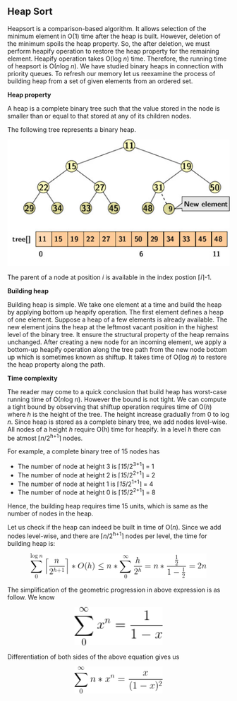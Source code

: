 ## Heap Sort

Heapsort is a comparison-based algorithm. It allows selection of the minimum element
in O(1) time after the heap is built. However, deletion of the minimum spoils the heap property.
So, the after deletion, we must perform heapify operation to restore the heap property for the
remaining element. Heapify operation takes O(log <i>n</i>) time. Therefore, the running time of
heapsort is O(<i>n</i>log <i>n</i>). We have studied binary heaps in connection with priority
queues. To refresh our memory let us reexamine the process of building heap from a set of
given elements from an ordered set.

<strong>Heap property</strong>

A heap is a complete binary tree such that the value stored in the node is smaller than or equal 
to that stored at any of its children nodes.

The following tree represents a binary heap.
<p style="text-align:center">
  <img src="../images/binaryHeap.jpg">
</p>
The parent of a node at position <i>i</i> is available in the index postion &lceil;<i>i</i>&rceil;-1.

<strong>Building heap</strong>

Building heap is simple. We take one element at a time and build the heap by applying bottom up
heapify operation. The first element defines a heap of one element. Suppose a heap of a few elements 
is already available. The new element joins the heap at the leftmost vacant position in the 
highest level of the binary tree. It ensure the structural property of the heap remains unchanged.
After creating a new node for an incoming element, we apply a bottom-up heapify operation along
the tree path from the new node bottom up which is sometimes known as shiftup. It takes time of 
O(log <i>n</i>) to restore the heap property along the path. 

<strong>Time complexity</strong>

The reader may come to a quick conclusion that build heap has worst-case running time of 
O(<i>n</i>log <i>n</i>). However the bound is not tight. We can compute a tight bound by observing
that shiftup operation requires time of O(<i>h</i>) where <i>h</i> is the height of the tree.
The height increase gradually from 0 to log <i>n</i>. Since heap is stored as a complete
binary tree, we add nodes level-wise. All nodes of a height <i>h</i> require O(<i>h</i>) time
for heapify. In a level <i>h</i> there can be atmost &lceil;<i>n</i>/2<sup>h+1</sup>&rceil; nodes.

For example, a complete binary tree of 15 nodes has 

- The number of node at height 3 is &lceil;<i>15</i>/2<sup>3+1</sup>&rceil; = 1
- The number of node at height 2 is &lceil;<i>15</i>/2<sup>2+1</sup>&rceil; = 2
- The number of node at height 1 is &lceil;<i>15</i>/2<sup>1+1</sup>&rceil; = 4
- The number of node at height 0 is &lceil;<i>15</i>/2<sup>2+1</sup>&rceil; = 8 

Hence, the building heap requires time 15 units, which is same as the number of nodes in the heap.

Let us check if the heap can indeed be built in time of O(<i>n</i>). Since we add nodes level-wise,
and there are &lceil;<i>n</i>/2<sup>h+1</sup>&rceil; nodes per level, the time for building heap
is:
<p style="text-align:center">
  <img src="../images/heapEqn1.png" width=400 height=auto>
</p>
The simplification of the geometric progression in above expression is as follow. We know 
<p style="text-align:center">
  <img src="../images/heapEqn2.png" width=200 height=auto>
</p>
Differentiation of both sides of the above equation gives us
<p style="text-align:center">
  <img src="../images/heapEqn3.png" width=200 height=auto>
</p>
